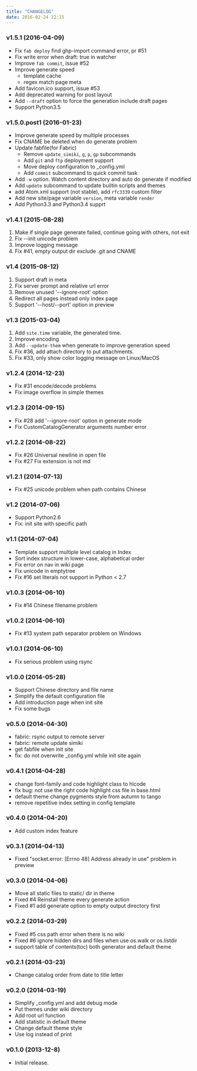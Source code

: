 ```yaml
---
title: "CHANGELOG"
date: 2016-02-24 22:15
---
```


### v1.5.1 (2016-04-09) ###

-   Fix `fab deploy` find ghp-import command error, pr \#51
-   Fix write error when draft: true in watcher
-   Improve `fab commit`, issue \#52
-   Improve generate speed
    -   template cache
    -   regex match page meta
-   Add favicon.ico support, issue \#53
-   Add deprecated warning for post layout
-   Add `--draft` option to force the generation include draft pages
-   Support Python3.5

### v1.5.0.post1 (2016-01-23) ###

-   Improve generate speed by multiple processes
-   Fix CNAME be deleted when do generate problem
-   Update fabfile(for Fabric)
    -   Remove `update_simiki`, `g`, `p`, `gp` subcommands
    -   Add `git` and `ftp` deployment support
    -   Move deploy configuration to \_config.yml
    -   Add `commit` subcommand to quick commit task
-   Add `-w` option. Watch content directory and auto do generate if
    modified
-   Add `update` subcommand to update builtin scripts and themes
-   add Atom.xml support (not stable), add `rfc3339` custom filter
-   Add new site/page variable `version`, meta variable `render`
-   Add Python3.3 and Python3.4 supprt

### v1.4.1 (2015-08-28) ###

1.  Make if single page generate failed, continue going with others, not
    exit
2.  Fix --init unicode problem
3.  Improve logging message
4.  Fix \#41, empty output dir exclude .git and CNAME

### v1.4 (2015-08-12) ###

1.  Support draft in meta
2.  Fix server prompt and relative url error
3.  Remove unused '--ignore-root' option
4.  Redirect all pages instead only index page
5.  Support '--host/--port' option in preview

### v1.3 (2015-03-04) ###

1.  Add `site.time` variable, the generated time.
2.  Improve encoding
3.  Add `--update-them` when generate to improve generation speed
4.  Fix \#36, add attach directory to put attachments.
5.  Fix \#33, only show color logging message on Linux/MacOS

### v1.2.4 (2014-12-23) ###

-   Fix \#31 encode/decode problems
-   Fix image overflow in simple themes

### v1.2.3 (2014-09-15) ###

-   Fix \#28 add '--ignore-root' option in generate mode
-   Fix CustomCatalogGenerator arguments number error

### v1.2.2 (2014-08-22) ###

-   Fix \#26 Universal newline in open file
-   Fix \#27 Fix extension is not md

### v1.2.1 (2014-07-13) ###

-   Fix \#25 unicode problem when path contains Chinese

### v1.2 (2014-07-06) ###

-   Support Python2.6
-   Fix: init site with specific path

### v1.1 (2014-07-04) ###

-   Template support multiple level catalog in Index
-   Sort index structure in lower-case, alphabetical order
-   Fix error on nav in wiki page
-   Fix unicode in emptytree
-   Fix \#16 set literals not support in Python \< 2.7

### v1.0.3 (2014-06-10) ###

-   Fix \#14 Chinese filename problem

### v1.0.2 (2014-06-10) ###

-   Fix \#13 system path separator problem on Windows

### v1.0.1 (2014-06-10) ###

-   Fix serious problem using rsync

### v1.0.0 (2014-05-28) ###

-   Support Chinese directory and file name
-   Simplify the default configuration file
-   Add introduction page when init site
-   Fix some bugs

### v0.5.0 (2014-04-30) ###

-   fabric: rsync output to remote server
-   fabric: remote update simiki
-   get fabfile when init site
-   fix: do not overwrite \_config.yml while init site again

### v0.4.1 (2014-04-28) ###

-   change font-family and code highlight class to hlcode
-   fix bug: not use the right code highlight css file in base.html
-   default theme change pygments style from autumn to tango
-   remove repetitive index setting in config template

### v0.4.0 (2014-04-20) ###

-   Add custom index feature

### v0.3.1 (2014-04-13) ###

-   Fixed "socket.error: [Errno 48] Address already in use" problem in
    preview

### v0.3.0 (2014-04-06) ###

-   Move all static files to static/ dir in theme
-   Fixed \#4 Reinstall theme every generate action
-   Fixed \#1 add generate option to empty output directory first

### v0.2.2 (2014-03-29) ###

-   Fixed \#5 css path error when there is no wiki
-   Fixed \#6 ignore hidden dirs and files when use os.walk or
    os.listdir
-   support table of contents(toc) both generator and default theme

### v0.2.1 (2014-03-23) ###

-   Change catalog order from date to title letter

### v0.2.0 (2014-03-19) ###

-   Simplify \_config.yml and add debug mode
-   Put themes under wiki directory
-   Add root url function
-   Add statistic in default theme
-   Change default theme style
-   Use log instead of print

### v0.1.0 (2013-12-8) ###

-   Initial release.

